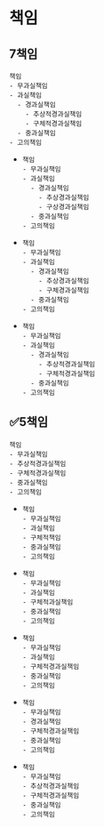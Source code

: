 # 책임
## 7책임
```
책임
- 무과실책임
- 과실책임
  - 경과실책임
    - 추상적경과실책임
    - 구체적경과실책임
  - 중과실책임
- 고의책임
```
- ```
  책임
  - 무과실책임
  - 과실책임
    - 경과실책임
      - 추상경과실책임
      - 구상경과실책임
    - 중과실책임
  - 고의책임
  ```
- ```
  책임
  - 무과실책임
  - 과실책임
    - 경과실책임
      - 추상경과실책임
      - 구체경과실책임
    - 중과실책임
  - 고의책임
  ```
- ```
  책임
  - 무과실책임
  - 과실책임
    - 경과실책임
      - 추상적경과실책임
      - 구체적경과실책임
    - 중과실책임
  - 고의책임
  ```


## ✅5책임
```
책임
- 무과실책임
- 추상적경과실책임
- 구체적경과실책임
- 중과실책임
- 고의책임
```
- ```
  책임
  - 무과실책임
  - 과실책임
  - 구체적책임
  - 중과실책임
  - 고의책임
  ```
- ```
  책임
  - 무과실책임
  - 과실책임
  - 구체적과실책임
  - 중과실책임
  - 고의책임
  ```
- ```
  책임
  - 무과실책임
  - 과실책임
  - 구체적경과실책임
  - 중과실책임
  - 고의책임
  ```
- ```
  책임
  - 무과실책임
  - 경과실책임
  - 구체적경과실책임
  - 중과실책임
  - 고의책임
  ```
- ```
  책임
  - 무과실책임
  - 추상적경과실책임
  - 구체적경과실책임
  - 중과실책임
  - 고의책임
  ```

